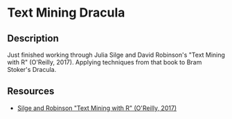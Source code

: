 Text Mining Dracula
================

Description
-----------

Just finished working through Julia Silge and David Robinson's "Text Mining with R" (O'Reilly, 2017). Applying techniques from that book to Bram Stoker's Dracula.

Resources
---------

-   [Silge and Robinson "Text Mining with R" (O'Reilly, 2017)](http://tidytextmining.com)
